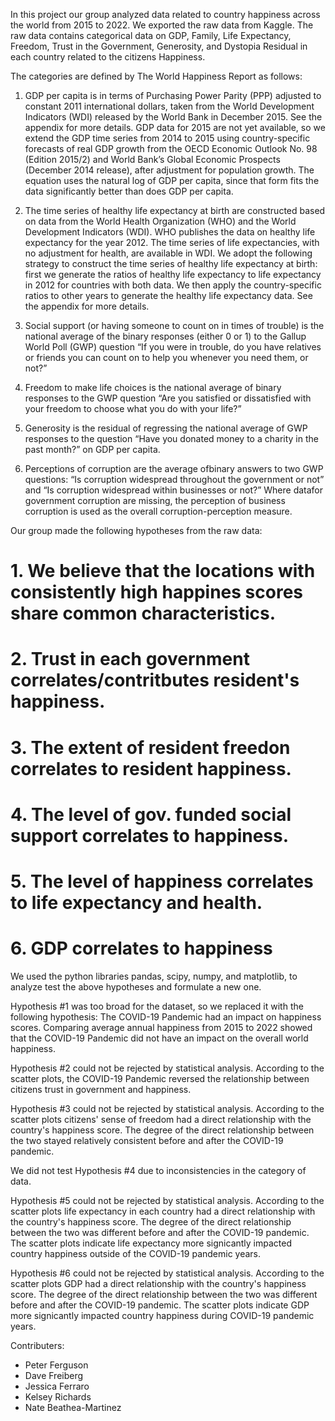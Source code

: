In this project our group analyzed data related to country happiness across the world from 2015 to 2022.
We exported the raw data from Kaggle.
The raw data contains categorical data on GDP, Family, Life Expectancy, Freedom, Trust in the Government, Generosity, and Dystopia Residual in each country related to the citizens Happiness.

The categories are defined by The World Happiness Report as follows:

1. GDP per capita is in terms of Purchasing Power Parity (PPP) adjusted to constant 2011 international dollars, taken from the World Development Indicators (WDI) released by the World Bank in December 2015. See the appendix for more details. GDP data for 2015 are not yet available, so we extend the GDP time series from 2014 to 2015 using country-specific forecasts of real GDP growth from the OECD Economic Outlook No. 98 (Edition 2015/2) and World Bank’s Global Economic Prospects (December 2014 release), after adjustment for population growth. The equation uses the natural log of GDP per capita, since that form fits the data significantly better than does GDP per capita.

2. The time series of healthy life expectancy at birth are constructed based on data from the World Health Organization (WHO) and the World Development Indicators (WDI). WHO publishes the data on healthy life expectancy for the year 2012. The time series of life expectancies, with no adjustment for health, are available in WDI. We adopt the following strategy to construct the time series of healthy life expectancy at birth: first we generate the ratios of healthy life expectancy to life expectancy in 2012 for countries with both data. We then apply the country-specific ratios to other years to generate the healthy life expectancy data. See the appendix for more details. 

3. Social support (or having someone to count on in times of trouble) is the national average of the binary responses (either 0 or 1) to the Gallup World Poll (GWP) question “If you were in trouble, do you have relatives or friends you can count on to help you whenever you need them, or not?” 

4. Freedom to make life choices is the national average of binary responses to the GWP question “Are you satisfied or dissatisfied with your freedom to choose what you do with your life?” 

5. Generosity is the residual of regressing the national average of GWP responses to the question “Have you donated money to a charity in the past month?” on GDP per capita. 

6. Perceptions of corruption are the average ofbinary answers to two GWP questions: “Is corruption widespread throughout the government or not” and “Is corruption widespread within businesses or not?” Where datafor government corruption are missing, the perception of business corruption is used as the overall corruption-perception measure. 


Our group made the following hypotheses from the raw data:
# 1. We believe that the locations with consistently high happines scores share common characteristics. 
# 2. Trust in each government correlates/contritbutes resident's happiness.
# 3. The extent of resident freedon correlates to resident happiness.
# 4. The level of gov. funded social support correlates to happiness.
# 5. The level of happiness correlates to life expectancy and health.
# 6. GDP correlates to happiness

We used the python libraries pandas, scipy, numpy, and matplotlib, to analyze test the above hypotheses and formulate a new one.

Hypothesis #1 was too broad for the dataset, so we replaced it with the following hypothesis: The COVID-19 Pandemic had an impact on happiness scores.
Comparing average annual happiness from 2015 to 2022 showed that the COVID-19 Pandemic did not have an impact on the overall world happiness. 

Hypothesis #2 could not be rejected by statistical analysis. According to the scatter plots, the COVID-19 Pandemic reversed the relationship between citizens trust in government and happiness.

Hypothesis #3 could not be rejected by statistical analysis. According to the scatter plots citizens' sense of freedom had a direct relationship with the country's happiness score. The degree of the direct relationship between the two stayed relatively consistent before and after the COVID-19 pandemic.

We did not test Hypothesis #4 due to inconsistencies in the category of data.

Hypothesis #5 could not be rejected by statistical analysis. According to the scatter plots life expectancy in each country had a direct relationship with the country's happiness score. The degree of the direct relationship between the two was different before and after the COVID-19 pandemic. The scatter plots indicate life expectancy more signicantly impacted country happiness outside of the COVID-19 pandemic years.

Hypothesis #6 could not be rejected by statistical analysis. According to the scatter plots GDP had a direct relationship with the country's happiness score. The degree of the direct relationship between the two was different before and after the COVID-19 pandemic. The scatter plots indicate GDP more signicantly impacted country happiness during COVID-19 pandemic years.


Contributers:
* Peter Ferguson 
* Dave Freiberg 
* Jessica Ferraro 
* Kelsey Richards 
* Nate Beathea-Martinez 
